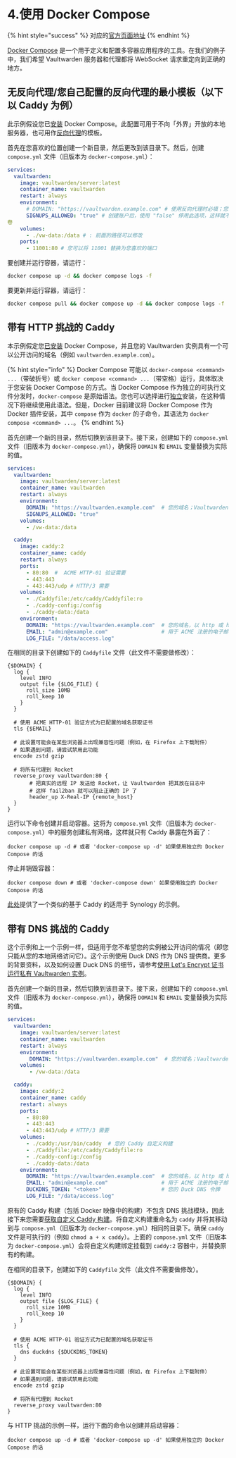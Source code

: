 # 4.使用 Docker Compose

{% hint style="success" %}
对应的[官方页面地址](https://github.com/dani-garcia/vaultwarden/wiki/Using-Docker-Compose)
{% endhint %}

[Docker Compose](https://docs.docker.com/compose/) 是一个用于定义和配置多容器应用程序的工具。在我们的例子中，我们希望 Vaultwarden 服务器和代理都将 WebSocket 请求重定向到正确的地方。

## 无反向代理/您自己配置的反向代理的最小模板（以下以 Caddy 为例） <a href="#minimal-template-for-no-reverse-proxy-a-reverse-proxy-configured-by-yourself" id="minimal-template-for-no-reverse-proxy-a-reverse-proxy-configured-by-yourself"></a>

此示例假设您已[安装](https://docs.docker.com/compose/install/) Docker Compose。此配置可用于不向「外界」开放的本地服务器，也可用作[反向代理](../deployment/proxy-examples.md)的模板。

首先在您喜欢的位置创建一个新目录，然后更改到该目录下。然后，创建 `compose.yml` 文件（旧版本为 `docker-compose.yml`）：

```yaml
services:
  vaultwarden:
    image: vaultwarden/server:latest
    container_name: vaultwarden
    restart: always
    environment:
      # DOMAIN: "https://vaultwarden.example.com" # 使用反向代理时必填；您的域名；Vaultwarden 需要知道它是 https 才能正确处理附件
      SIGNUPS_ALLOWED: "true" # 创建账户后，使用 "false" 停用此选项，这样就不会有陌生人注册了
卷
    volumes:
      - ./vw-data:/data # : 前面的路径可以修改
    ports:
      - 11001:80 # 您可以将 11001 替换为您喜欢的端口
```

要创建并运行容器，请运行：

```bash
docker compose up -d && docker compose logs -f
```

要更新并运行容器，请运行：

```bash
docker compose pull && docker compose up -d && docker compose logs -f
```

## 带有 HTTP 挑战的 Caddy <a href="#caddy-with-http-challenge" id="caddy-with-http-challenge"></a>

本示例假定您[已安装](https://docs.docker.com/compose/install/) Docker Compose，并且您的 Vaultwarden 实例具有一个可以公开访问的域名（例如 `vaultwarden.example.com`）。

{% hint style="info" %}
Docker Compose 可能以 `docker-compose <command> ...`（带破折号）或 `docker compose <command> ...`（带空格）运行，具体取决于您安装 Docker Compose 的方式。当 Docker Compose 作为独立的可执行文件分发时，`docker-compose` 是原始语法。您也可以选择进行[独立](https://docs.docker.com/compose/install/other/#install-compose-standalone)安装，在这种情况下将继续使用此语法。但是，Docker 目前建议将 Docker Compose 作为 Docker 插件安装，其中 `compose` 作为 `docker` 的子命令，其语法为 `docker compose <command> ...`。
{% endhint %}

首先创建一个新的目录，然后切换到该目录下。接下来，创建如下的 `compose.yml` 文件（旧版本为 `docker-compose.yml`），确保将 `DOMAIN` 和 `EMAIL` 变量替换为实际的值。

```yaml
services:
  vaultwarden:
    image: vaultwarden/server:latest
    container_name: vaultwarden
    restart: always
    environment:
      DOMAIN: "https://vaultwarden.example.com"  # 您的域名；Vaultwarden 需要知道它是 https 才能正确处理附件
      SIGNUPS_ALLOWED: "true"
    volumes:
      - /vw-data:/data

  caddy:
    image: caddy:2
    container_name: caddy
    restart: always
    ports:
      - 80:80  #  ACME HTTP-01 验证需要
      - 443:443
      - 443:443/udp # HTTP/3 需要
    volumes:
      - ./Caddyfile:/etc/caddy/Caddyfile:ro
      - ./caddy-config:/config
      - ./caddy-data:/data
    environment:
      DOMAIN: "https://vaultwarden.example.com"  # 您的域名，以 http 或 https 作为前缀
      EMAIL: "admin@example.com"                 # 用于 ACME 注册的电子邮件地址
      LOG_FILE: "/data/access.log"
```

在相同的目录下创建如下的 `Caddyfile` 文件（此文件不需要做修改）：

```nginx
{$DOMAIN} {
  log {
    level INFO
    output file {$LOG_FILE} {
      roll_size 10MB
      roll_keep 10
    }
  }

  # 使用 ACME HTTP-01 验证方式为已配置的域名获取证书
  tls {$EMAIL}

  # 此设置可能会在某些浏览器上出现兼容性问题（例如，在 Firefox 上下载附件）
  # 如果遇到问题，请尝试禁用此功能
  encode zstd gzip

  # 将所有代理到 Rocket
  reverse_proxy vaultwarden:80 {
       # 把真实的远程 IP 发送给 Rocket，让 Vaultwarden 把其放在日志中
       # 这样 fail2ban 就可以阻止正确的 IP 了
       header_up X-Real-IP {remote_host}
  }
}
```

运行以下命令创建并启动容器。这将为 `compose.yml` 文件（旧版本为 `docker-compose.yml`）中的服务创建私有网络，这样就只有 Caddy 暴露在外面了：

```shell
docker compose up -d # 或者 'docker-compose up -d' 如果使用独立的 Docker Compose 的话
```

停止并销毁容器：

```shell
docker compose down # 或者 'docker-compose down' 如果使用独立的 Docker Compose 的话
```

[此处](https://github.com/sosandroid/docker-bitwarden_rs-caddy-synology)提供了一个类似的基于 Caddy 的适用于 Synology 的示例。

## 带有 DNS 挑战的 Caddy <a href="#caddy-with-dns-challenge" id="caddy-with-dns-challenge"></a>

这个示例和上一个示例一样，但适用于您不希望您的实例被公开访问的情况（即您只能从您的本地网络访问它）。这个示例使用 Duck DNS 作为 DNS 提供商。更多的背景资料，以及如何设置 Duck DNS 的细节，请参考[使用 Let's Encrypt 证书运行私有 Vaultwarden 实例](../deployment/https/running-a-private-vaultwarden-instance-with-lets-encrypt-certs.md)。

首先创建一个新的目录，然后切换到该目录下。接下来，创建如下的 `compose.yml` 文件（旧版本为 `docker-compose.yml`），确保将 `DOMAIN` 和 `EMAIL` 变量替换为实际的值。

```yaml
services:
  vaultwarden:
    image: vaultwarden/server:latest
    container_name: vaultwarden
    restart: always
    environment:
       DOMAIN: "https://vaultwarden.example.com"  # 您的域名；Vaultwarden 需要知道它是 https 才能正确处理附件
    volumes:
       - /vw-data:/data

  caddy:
    image: caddy:2
    container_name: caddy
    restart: always
    ports:
      - 80:80
      - 443:443
      - 443:443/udp # HTTP/3 需要
    volumes:
      - ./caddy:/usr/bin/caddy  # 您的 Caddy 自定义构建
      - ./Caddyfile:/etc/caddy/Caddyfile:ro
      - ./caddy-config:/config
      - ./caddy-data:/data
    environment:
      DOMAIN: "https://vaultwarden.example.com"  # 您的域名，以 http 或 https 作为前缀
      EMAIL: "admin@example.com"                 # 用于 ACME 注册的电子邮件地址
      DUCKDNS_TOKEN: "<token>"                   # 您的 Duck DNS 令牌
      LOG_FILE: "/data/access.log"
```

原有的 Caddy 构建（包括 Docker 映像中的构建）不包含 DNS 挑战模块，因此接下来您需要[获取自定义 Caddy 构建](../deployment/https/running-a-private-vaultwarden-instance-with-lets-encrypt-certs.md#getting-a-custom-caddy-build)。将自定义构建重命名为 `caddy` 并将其移动到与 `compose.yml`（旧版本为 `docker-compose.yml`）相同的目录下。确保 `caddy` 文件是可执行的（例如 `chmod a + x caddy`）。上面的 `compose.yml` 文件（旧版本为 `docker-compose.yml`）会将自定义构建绑定挂载到 `caddy:2` 容器中，并替换原有的构建。

在相同的目录下，创建如下的 `Caddyfile` 文件（此文件不需要做修改）。

```nginx
{$DOMAIN} {
  log {
    level INFO
    output file {$LOG_FILE} {
      roll_size 10MB
      roll_keep 10
    }
  }

  # 使用 ACME HTTP-01 验证方式为已配置的域名获取证书
  tls {
    dns duckdns {$DUCKDNS_TOKEN}
  }

  # 此设置可能会在某些浏览器上出现兼容性问题（例如，在 Firefox 上下载附件）
  # 如果遇到问题，请尝试禁用此功能
  encode zstd gzip

  # 将所有代理到 Rocket
  reverse_proxy vaultwarden:80
}
```

与 HTTP 挑战的示例一样，运行下面的命令以创建并启动容器：

```shell
docker compose up -d # 或者 'docker-compose up -d' 如果使用独立的 Docker Compose 的话
```
